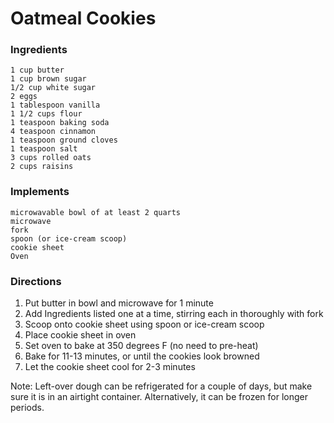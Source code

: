 Oatmeal Cookies
===============

### Ingredients
    1 cup butter
    1 cup brown sugar  
    1/2 cup white sugar
    2 eggs
    1 tablespoon vanilla
    1 1/2 cups flour
    1 teaspoon baking soda
    4 teaspoon cinnamon
    1 teaspoon ground cloves
    1 teaspoon salt
    3 cups rolled oats
    2 cups raisins

### Implements
    microwavable bowl of at least 2 quarts  
    microwave  
    fork  
    spoon (or ice-cream scoop)  
    cookie sheet
    Oven

### Directions
1. Put butter in bowl and microwave for 1 minute
2. Add Ingredients listed one at a time, stirring each in thoroughly with fork
3. Scoop onto cookie sheet using spoon or ice-cream scoop
4. Place cookie sheet in oven
5. Set oven to bake at 350 degrees F (no need to pre-heat)
6. Bake for 11-13 minutes, or until the cookies look browned
7. Let the cookie sheet cool for 2-3 minutes

Note: Left-over dough can be refrigerated for a couple of days, but make sure it is in an airtight container. Alternatively, it can be frozen for longer periods.
